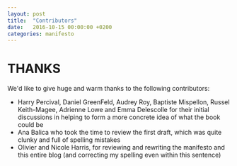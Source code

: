 ```yaml
---
layout: post
title:  "Contributors"
date:   2016-10-15 00:00:00 +0200
categories: manifesto
---
```


# THANKS

We'd like to give huge and warm thanks to the following contributors:

- Harry Percival, Daniel GreenFeld, Audrey Roy, Baptiste Mispellon, Russel Keith-Magee, Adrienne Lowe and Emma Delescolle for their initial discussions in helping to form a more concrete idea of what the book could be
- Ana Balica who took the time to review the first draft, which was quite clunky and full of spelling mistakes
- Olivier and Nicole Harris, for reviewing and rewriting the manifesto and this entire blog (and correcting my spelling even within this sentence)
